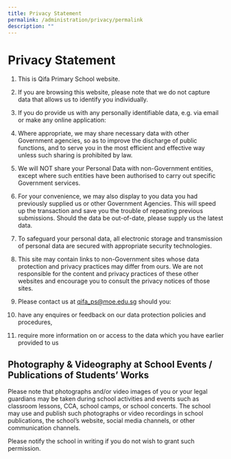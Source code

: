 ```yaml
---
title: Privacy Statement
permalink: /administration/privacy/permalink
description: ""
---
```

Privacy Statement
=================

  

1.  This is Qifa Primary School website.  
    

  

2.  If you are browsing this website, please note that we do not capture data that allows us to identify you individually.  
    

  

3.  If you do provide us with any personally identifiable data, e.g. via email or make any online application:  
    

  

1.  Where appropriate, we may share necessary data with other Government agencies, so as to improve the discharge of public functions, and to serve you in the most efficient and effective way unless such sharing is prohibited by law.
2.  We will NOT share your Personal Data with non-Government entities, except where such entities have been authorised to carry out specific Government services.
3.  For your convenience, we may also display to you data you had previously supplied us or other Government Agencies. This will speed up the transaction and save you the trouble of repeating previous submissions. Should the data be out-of-date, please supply us the latest data.

  

4.  To safeguard your personal data, all electronic storage and transmission of personal data are secured with appropriate security technologies.

  

5.  This site may contain links to non-Government sites whose data protection and privacy practices may differ from ours. We are not responsible for the content and privacy practices of these other websites and encourage you to consult the privacy notices of those sites.

  

6.  Please contact us at qifa_ps@moe.edu.sg should you:

1.  have any enquires or feedback on our data protection policies and procedures,
2.  require more information on or access to the data which you have earlier provided to us

  Photography & Videography at School Events / Publications of Students’ Works
----------------------------------------------------------------------------

  

  

Please note that photographs and/or video images of you or your legal guardians may be taken during school activities and events such as classroom lessons, CCA, school camps, or school concerts. The school may use and publish such photographs or video recordings in school publications, the school’s website, social media channels, or other communication channels.

  

Please notify the school in writing if you do not wish to grant such permission.